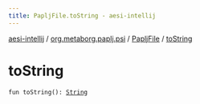```yaml
---
title: PapljFile.toString - aesi-intellij
---
```


[aesi-intellij](../../index.html) / [org.metaborg.paplj.psi](../index.html) / [PapljFile](index.html) / [toString](.)

# toString

`fun toString(): `[`String`](https://kotlinlang.org/api/latest/jvm/stdlib/kotlin/-string/index.html)